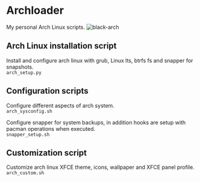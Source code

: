 
# Archloader
My personal Arch Linux scripts.
![black-arch](https://github.com/0xd3d5ec/archloader/assets/23657222/ee1ca8fd-d23e-4ab2-b46c-3abd651dc1e3)

## Arch Linux installation script
Install and configure arch linux with grub, Linux lts, btrfs fs and snapper for snapshots.</br>
<code>arch_setup.py</code>

## Configuration scripts
Configure different aspects of arch system.<br>
<code>arch_sysconfig.sh</code>

Configure snapper for system backups, in addition hooks are setup with pacman operations when executed.<br>
<code>snapper_setup.sh</code>

## Customization script
Customize arch linux XFCE theme, icons, wallpaper and XFCE panel profile.<br>
<code>arch_custom.sh</code>
